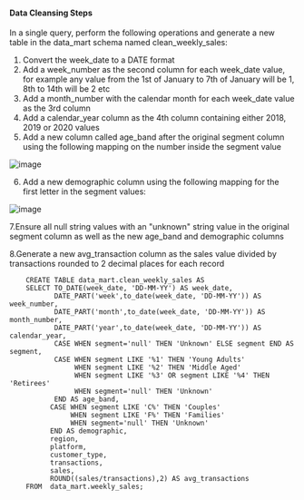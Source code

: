 #### Data Cleansing Steps
In a single query, perform the following operations and generate a new table in the data_mart schema named clean_weekly_sales:

1. Convert the week_date to a DATE format
2. Add a week_number as the second column for each week_date value, for example any value from the 1st of January to 7th of January will be 1, 8th to 14th will be 2 etc
3. Add a month_number with the calendar month for each week_date value as the 3rd column
4. Add a calendar_year column as the 4th column containing either 2018, 2019 or 2020 values
5. Add a new column called age_band after the original segment column using the following mapping on the number inside the segment value

![image](https://user-images.githubusercontent.com/104596844/180357806-ad14abf9-dae5-4deb-b776-3b00256fbfbc.png)

6. Add a new demographic column using the following mapping for the first letter in the segment values:

![image](https://user-images.githubusercontent.com/104596844/180357934-b8a67135-1c57-4934-9d44-2f2574009121.png)

7.Ensure all null string values with an "unknown" string value in the original segment column as well as the new age_band and demographic columns

8.Generate a new avg_transaction column as the sales value divided by transactions rounded to 2 decimal places for each record

        CREATE TABLE data_mart.clean_weekly_sales AS
        SELECT TO_DATE(week_date, 'DD-MM-YY') AS week_date,
               DATE_PART('week',to_date(week_date, 'DD-MM-YY')) AS week_number,
               DATE_PART('month',to_date(week_date, 'DD-MM-YY')) AS month_number,
               DATE_PART('year',to_date(week_date, 'DD-MM-YY')) AS calendar_year,
               CASE WHEN segment='null' THEN 'Unknown' ELSE segment END AS segment,
               CASE WHEN segment LIKE '%1' THEN 'Young Adults'
                    WHEN segment LIKE '%2' THEN 'Middle Aged'
                    WHEN segment LIKE '%3' OR segment LIKE '%4' THEN 'Retirees'
                    WHEN segment='null' THEN 'Unknown'
               END AS age_band,
              CASE WHEN segment LIKE 'C%' THEN 'Couples'
                   WHEN segment LIKE 'F%' THEN 'Families'
                   WHEN segment='null' THEN 'Unknown'
              END AS demographic,
              region,
              platform,
              customer_type,
              transactions,
              sales,
              ROUND((sales/transactions),2) AS avg_transactions
        FROM  data_mart.weekly_sales;
